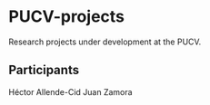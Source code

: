 # PUCV-projects

Research projects under development at the PUCV.

## Participants

Héctor Allende-Cid
Juan Zamora
